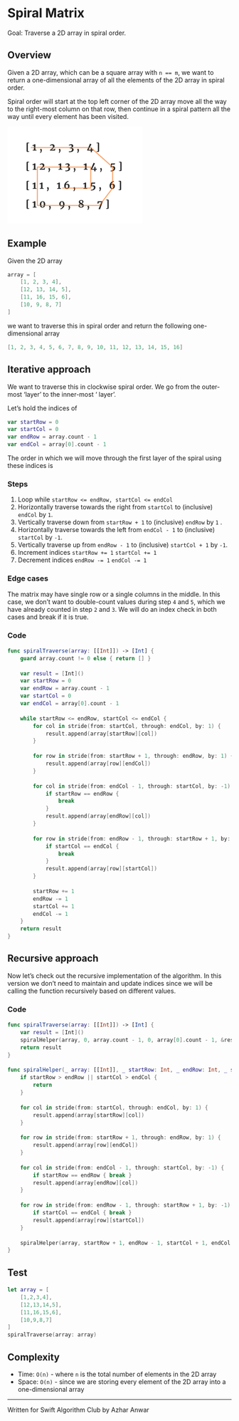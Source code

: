 # Spiral Matrix

Goal: Traverse a 2D array in spiral order.

## Overview
Given a 2D array, which can be a square array with `n == m`,  we want to return a one-dimensional array of all the elements of the 2D array in spiral order.

Spiral order will start at the top left corner of the 2D array move all the way to the right-most column on that row, then continue in a spiral pattern all the way until every element has been visited.

![spiral-matrix](Images/spiral-matrix.jpg)

## Example
Given the 2D array

```swift
array = [
    [1, 2, 3, 4],
    [12, 13, 14, 5],
    [11, 16, 15, 6],
    [10, 9, 8, 7]
]
```

we want to traverse this in spiral order and return the following one-dimensional array

```swift
[1, 2, 3, 4, 5, 6, 7, 8, 9, 10, 11, 12, 13, 14, 15, 16]
```

## Iterative approach
We want to traverse this in clockwise spiral order. We go from the outer-most ‘layer’ to the inner-most ‘ layer’.  

Let’s hold the indices of

```swift
var startRow = 0
var startCol = 0
var endRow = array.count - 1
var endCol = array[0].count - 1
```

The order in which we will move through the first layer of the spiral using these indices is

### Steps

1. Loop while `startRow <= endRow, startCol <= endCol`
2. Horizontally traverse towards the right from `startCol` to (inclusive) `endCol`  by `1`.
3. Vertically traverse down from `startRow + 1`  to (inclusive) `endRow`  by `1` .
4. Horizontally traverse towards the left from `endCol - 1`  to (inclusive) `startCol` by `-1`.
5. Vertically traverse up from `endRow - 1` to (inclusive) `startCol + 1` by `-1`.
6. Increment indices `startRow += 1` `startCol += 1`
7. Decrement indices `endRow -= 1` `endCol -= 1`

### Edge cases
The matrix may have single row or a single columns in the middle. In this case, we don’t want to double-count values during step `4` and `5`, which we have already counted in step `2` and `3`. We will do an index check in both cases and break if it is true.

### Code

```swift
func spiralTraverse(array: [[Int]]) -> [Int] {
    guard array.count != 0 else { return [] }
    
    var result = [Int]()
    var startRow = 0
    var endRow = array.count - 1
    var startCol = 0
    var endCol = array[0].count - 1
    
    while startRow <= endRow, startCol <= endCol {
        for col in stride(from: startCol, through: endCol, by: 1) {
            result.append(array[startRow][col])
        }
        
        for row in stride(from: startRow + 1, through: endRow, by: 1) {
            result.append(array[row][endCol])
        }
        
        for col in stride(from: endCol - 1, through: startCol, by: -1) {
            if startRow == endRow {
                break
            }
            result.append(array[endRow][col])
        }
        
        for row in stride(from: endRow - 1, through: startRow + 1, by: -1) {
            if startCol == endCol {
                break
            }
            result.append(array[row][startCol])
        }
        
        startRow += 1
        endRow -= 1
        startCol += 1
        endCol -= 1
    }
    return result
}
```

## Recursive approach
Now let’s check out the recursive implementation of the algorithm. In this version we don’t need to maintain and update indices since we will be calling the function recursively based on different values.

### Code
```swift
func spiralTraverse(array: [[Int]]) -> [Int] {
    var result = [Int]()
    spiralHelper(array, 0, array.count - 1, 0, array[0].count - 1, &result)
    return result
}

func spiralHelper(_ array: [[Int]], _ startRow: Int, _ endRow: Int, _ startCol: Int, _ endCol: Int, _ result: inout [Int]) {
    if startRow > endRow || startCol > endCol {
        return
    }
    
    for col in stride(from: startCol, through: endCol, by: 1) {
        result.append(array[startRow][col])
    }
    
    for row in stride(from: startRow + 1, through: endRow, by: 1) {
        result.append(array[row][endCol])
    }
    
    for col in stride(from: endCol - 1, through: startCol, by: -1) {
        if startRow == endRow { break }
        result.append(array[endRow][col])
    }
    
    for row in stride(from: endRow - 1, through: startRow + 1, by: -1) {
        if startCol == endCol { break }
        result.append(array[row][startCol])
    }
    
    spiralHelper(array, startRow + 1, endRow - 1, startCol + 1, endCol - 1, &result)
}
```

## Test

```swift
let array = [
    [1,2,3,4],
    [12,13,14,5],
    [11,16,15,6],
    [10,9,8,7]
]
spiralTraverse(array: array)
```

## Complexity

* Time: `O(n)` - where `n` is the total number of elements in the 2D array
* Space: `O(n)` - since we are storing every element of the 2D array into a one-dimensional array
---
Written for Swift Algorithm Club by Azhar Anwar
